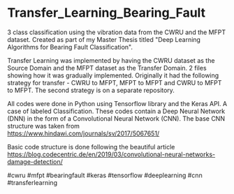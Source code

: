 # Transfer_Learning_Bearing_Fault

3 class classification using the vibration data from the CWRU and the MFPT dataset. Created as part of my Master Thesis titled "Deep Learning Algorithms for Bearing Fault Classification".

Transfer Learning was implemented by having the CWRU dataset as the Source Domain and the MFPT dataset as the Transfer Domain. 2 files showing how it was gradually implemented. Originally it had the following strategy for transfer - CWRU to MFPT, MFPT to MFPT and CWRU to MFPT to MFPT. The second strategy is on a separate repository.

All codes were done in Python using Tensorflow library and the Keras API. A case of labeled Classification. These codes contain a Deep Neural Network (DNN) in the form of a Convolutional Neural Network (CNN). The base CNN structure was taken from https://www.hindawi.com/journals/sv/2017/5067651/

Basic code structure is done following the beautiful article https://blog.codecentric.de/en/2019/03/convolutional-neural-networks-damage-detection/

#cwru #mfpt #bearingfault #keras #tensorflow #deeplearning #cnn #transferlearning
